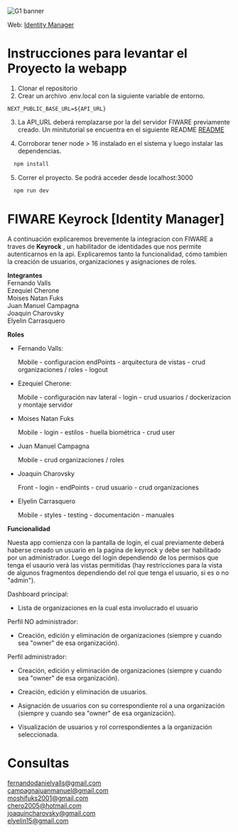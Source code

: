 ![G1 banner](https://smlab.imd.ufrn.br/wp-content/uploads/2022/12/FIWARE.png)

Web: [Identity Manager
](http://46.17.108.45:3000/)

# Instrucciones para levantar el Proyecto la webapp

1. Clonar el repositorio
2. Crear un archivo .env.local con la siguiente variable de entorno.

```
NEXT_PUBLIC_BASE_URL=${API_URL}
```

3. La API_URL deberá remplazarse por la del servidor FIWARE previamente creado. Un minitutorial se encuentra en el siguiente README [README](https://github.com/FdValls/Respirar-mobile/blob/main/README.md)

4. Corroborar tener node > 16 instalado en el sistema y luego instalar las dependencias.

```bash
  npm install
```

5. Correr el proyecto. Se podrá acceder desde localhost:3000

```bash
  npm run dev
```

# FIWARE Keyrock [Identity Manager]

A continuación explicaremos brevemente la integracion con FIWARE a traves de **Keyrock** , un habilitador de identidades que nos permite autenticarnos en la api. Explicaremos tanto la funcionalidad, cómo tambien la creación de usuarios, organizaciones y asignaciones de roles.

**Integrantes**\
Fernando Valls\
Ezequiel Cherone\
Moises Natan Fuks\
Juan Manuel Campagna\
Joaquin Charovsky\
Elyelin Carrasquero

**Roles**

- Fernando Valls:

  Mobile - configuracion endPoints - arquitectura de vistas - crud organizaciones / roles - logout

- Ezequiel Cherone:

  Mobile - configuración nav lateral - login - crud usuarios / dockerizacion y montaje servidor

- Moises Natan Fuks

  Mobile - login - estilos - huella biométrica - crud user

- Juan Manuel Campagna

  Mobile - crud organizaciones / roles

- Joaquin Charovsky

  Front - login - endPoints - crud usuario - crud organizaciones

- Elyelin Carrasquero

  Mobile - styles - testing - documentación - manuales

**Funcionalidad**

Nuesta app comienza con la pantalla de login, el cual previamente deberá haberse creado un usuario en la pagina de keyrock y debe ser habilitado por un administrador.
Luego del login dependiendo de los permisos que tenga el usaurio verá las vistas permitidas (hay restricciones para la vista de algunos fragmentos dependiendo del rol que tenga el usuario, si es o no "admin").

Dashboard principal:

- Lista de organizaciones en la cual esta involucrado el usuario

Perfil NO administrador:

- Creación, edición y eliminación de organizaciones (siempre y cuando sea "owner" de esa organización).

Perfil administrador:

- Creación, edición y eliminación de organizaciones (siempre y cuando sea "owner" de esa organización).

- Creación, edición y eliminación de usuarios.

- Asignación de usuarios con su correspondiente rol a una organización (siempre y cuando sea "owner" de esa organización).

- Visualización de usuarios y rol correspondientes a la organización seleccionada.

# Consultas

fernandodanielvalls@gmail.com\
campagnajuanmanuel@gmail.com\
moshifuks2001@gmail.com\
chero2005@hotmail.com\
joaquincharovsky@gmail.com\
elyelin15@gmail.com
